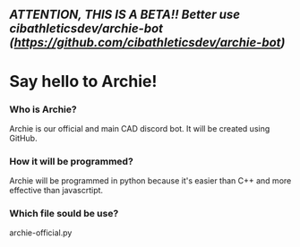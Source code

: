 ## _ATTENTION, THIS IS A BETA!! Better use cibathleticsdev/archie-bot (https://github.com/cibathleticsdev/archie-bot)_

# Say hello to Archie!
### Who is Archie?
Archie is our official and main CAD discord bot. It will be created using GitHub.
### How it will be programmed?
Archie will be programmed in python because it's easier than C++ and more effective than javascrtipt.
### Which file sould be use?
archie-official.py

